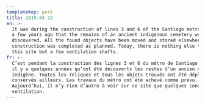 ```yaml
---
templateKey: post
title: 2019.04.13
en: >-
  It was during the construction of lines 3 and 6 of the Santiago metro in Chile
  a few years ago that the remains of an ancient indigenous cemetery were
  discovered. All the found objects have been moved and stored elsewhere. The
  construction was completed as planned. Today, there is nothing else to see on
  this site but a few ventilation shafts.  
fr: >-
  C’est pendant la construction des lignes 3 et 6 du métro de Santiago au Chili
  il y a quelques années qu’ont été découverts les restes d’un ancien cimetière
  indigène. Toutes les reliques et tous les objets trouvés ont été déplacés et
  conservés ailleurs. Les travaux du métro ont été achevé comme prévu.
  Aujourd’hui, il n’y rien d’autre à voir sur ce site que quelques conduits de
  ventilation.
---
```


